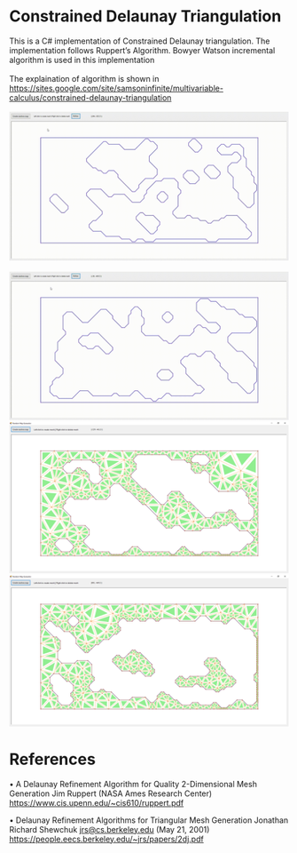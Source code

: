 # Constrained Delaunay Triangulation
This is a C# implementation of Constrained Delaunay triangulation. The implementation follows Ruppert’s Algorithm. Bowyer Watson incremental algorithm is used in this implementation<br /><br />The explaination of algorithm is shown in<br /> https://sites.google.com/site/samsoninfinite/multivariable-calculus/constrained-delaunay-triangulation <br /><br />
![](/constrained_delaunay_triangulation_rupperts/images/constrained_delaunay_triangulation_gif_4.gif)<br /><br />
![](/constrained_delaunay_triangulation_rupperts/images/constrained_delaunay_triangulation_gif_2.gif)
![](/constrained_delaunay_triangulation_rupperts/images/constrained_delaunay_2.png)
![](/constrained_delaunay_triangulation_rupperts/images/constrained_delaunay_1.png)

# References
•	A Delaunay Refinement Algorithm for Quality 2-Dimensional Mesh Generation Jim Ruppert (NASA Ames Research Center) <br />
https://www.cis.upenn.edu/~cis610/ruppert.pdf

•	Delaunay Refinement Algorithms for Triangular Mesh Generation Jonathan Richard Shewchuk jrs@cs.berkeley.edu (May 21, 2001)<br />
https://people.eecs.berkeley.edu/~jrs/papers/2dj.pdf
